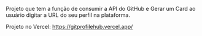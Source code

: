 Projeto que tem a função de consumir a API do GitHub e Gerar um Card ao usuário digitar a URL do seu perfil na plataforma.

Projeto no Vercel:
https://gitprofilehub.vercel.app/

